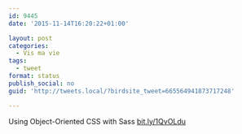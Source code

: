 ```yaml
---
id: 9445
date: '2015-11-14T16:20:22+01:00'

layout: post
categories:
  - Vis ma vie
tags:
  - tweet
format: status
publish_social: no
guid: 'http://tweets.local/?birdsite_tweet=665564941873717248'

---
```


Using Object-Oriented CSS with Sass [bit.ly/1QvOLdu](http://bit.ly/1QvOLdu)